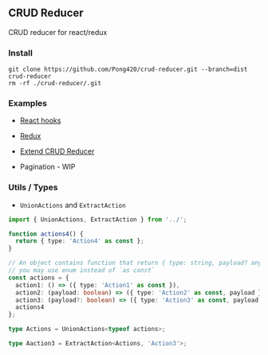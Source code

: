 ## CRUD Reducer

CRUD reducer for react/redux

### Install

```
git clone https://github.com/Pong420/crud-reducer.git --branch=dist crud-reducer
rm -rf ./crud-reducer/.git
```

### Examples

- [React hooks](./src/examples/hooks.tsx)
- [Redux](./src/examples/redux.ts)
- [Extend CRUD Reducer](./src/examples/extendsReducer.ts)

- Pagination - WIP

### Utils / Types

- `UnionActions` and `ExtractAction`

```typescript
import { UnionActions, ExtractAction } from '../';

function actions4() {
  return { type: 'Action4' as const };
}

// An object contains function that return { type: string, payload? any }
// you may use enum instead of `as const`
const actions = {
  action1: () => ({ type: 'Action1' as const }),
  action2: (payload: boolean) => ({ type: 'Action2' as const, payload }),
  action3: (payload?: boolean) => ({ type: 'Action3' as const, payload }),
  actions4
};

type Actions = UnionActions<typeof actions>;

type Aaction3 = ExtractAction<Actions, 'Action3'>;
```
